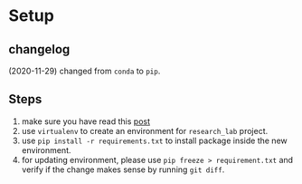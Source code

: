 # Setup

## changelog

(2020-11-29) changed from `conda` to `pip`.

## Steps

1. make sure you have read this [post](https://docs.aws.amazon.com/elasticbeanstalk/latest/dg/create-deploy-python-flask.html)
2. use `virtualenv` to create an environment for `research_lab` project.
3. use `pip install -r requirements.txt` to install package inside the new environment.
4. for updating environment, please use `pip freeze > requirement.txt` and verify if the change makes sense by running `git diff`.
 